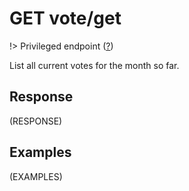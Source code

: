 # <span class="badge badge-light">GET</span> <span class="badge badge-light">vote/get</span>

!> Privileged endpoint ([?](privileged.md))

List all current votes for the month so far.



## Response

(RESPONSE)

## Examples

(EXAMPLES)
